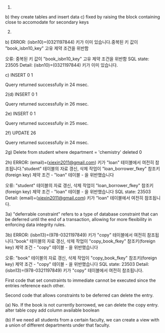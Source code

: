 1.
b) they create tables and insert data
c) fixed by raising the block containing close to accomodate for secondary keys

2.
b)
ERROR:  (isbn10)=(0321197844) 키가 이미 있습니다.중복된 키 값이 "book_isbn10_key" 고유 제약 조건을 위반함 

오류:  중복된 키 값이 "book_isbn10_key" 고유 제약 조건을 위반함
SQL state: 23505
Detail: (isbn10)=(0321197844) 키가 이미 있습니다.

c)
INSERT 0 1

Query returned successfully in 24 msec.

2(d)
INSERT 0 1

Query returned successfully in 26 msec.

2e)
INSERT 0 1

Query returned successfully in 25 msec.

2f)
UPDATE 26

Query returned successfully in 24 msec.

2g)
Delete from student where department = 'chemistry'
deleted 0

2h)
ERROR:  (email)=(xiexin2011@gmail.com) 키가 "loan" 테이블에서 여전히 참조됩니다."student" 테이블의 자료 갱신, 삭제 작업이 "loan_borrower_fkey" 참조키(foreign key) 제약 조건 - "loan" 테이블 - 을 위반했습니다 

오류:  "student" 테이블의 자료 갱신, 삭제 작업이 "loan_borrower_fkey" 참조키(foreign key) 제약 조건 - "loan" 테이블 - 을 위반했습니다
SQL state: 23503
Detail: (email)=(xiexin2011@gmail.com) 키가 "loan" 테이블에서 여전히 참조됩니다.

3a)
 "deferrable constraint" refers to a type of database constraint that can be deferred until the end of a transaction, allowing for more flexibility in enforcing data integrity rules.

3b)
ERROR:  (isbn13)=(978-0321197849) 키가 "copy" 테이블에서 여전히 참조됩니다."book" 테이블의 자료 갱신, 삭제 작업이 "copy_book_fkey" 참조키(foreign key) 제약 조건 - "copy" 테이블 - 을 위반했습니다 

오류:  "book" 테이블의 자료 갱신, 삭제 작업이 "copy_book_fkey" 참조키(foreign key) 제약 조건 - "copy" 테이블 - 을 위반했습니다
SQL state: 23503
Detail: (isbn13)=(978-0321197849) 키가 "copy" 테이블에서 여전히 참조됩니다.

First code that set constraints to immediate cannot be executed since the entries reference each other.

Second code that allows constraints to be deferred can delete the entry.

(a)
No. If the book is not currently borrowed, we can delete the copy entry.
alter table copy add column available boolean

(b)
If we need all students from a certain faculty, we can create a view with a union of different departments under that faculty.